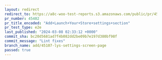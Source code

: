 ```yaml
---
layout: redirect
redirect_to: https://a8c-woo-test-reports.s3.amazonaws.com/public/pr/45402/e2e/index.html
pr_number: 45402
pr_title_encoded: "Add+Launch+Your+Store+settings+section"
pr_test_type: e2e
last_published: "2024-03-08 02:33:12 +0000"
commit_sha: bc20d5681ad7f4b082dd2be09b7e197d380bf98f
commit_message: "Lint fixes"
branch_name: add/45107-lys-settings-screen-page
passed: true
---
```

